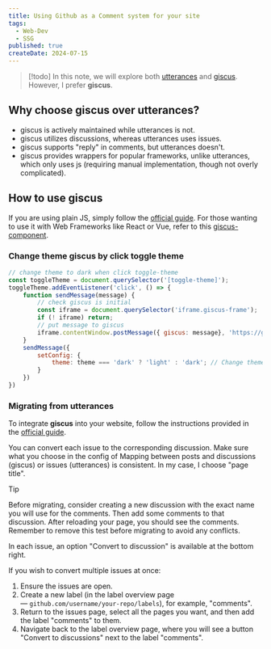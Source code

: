 ```yaml
---
title: Using Github as a Comment system for your site
tags:
  - Web-Dev
  - SSG
published: true
createDate: 2024-07-15
---
```


> [!todo] In this note, we will explore both [utterances](https://github.com/utterance/utterances) and [giscus](https://github.com/giscus/giscus). However, I prefer **giscus**.
## Why choose giscus over utterances?
- giscus is actively maintained while utterances is not.
- giscus utilizes discussions, whereas utterances uses issues.
- giscus supports "reply" in comments, but utterances doesn't.
- giscus provides wrappers for popular frameworks, unlike utterances, which only uses js (requiring manual implementation, though not overly complicated).
## How to use giscus
If you are using plain JS, simply follow the [official guide](https://giscus.app/).
For those wanting to use it with Web Frameworks like React or Vue, refer to this [giscus-component](https://github.com/giscus/giscus-component).
### Change theme giscus by click toggle theme

```js showLineNumbers title="main.js"
// change theme to dark when click toggle-theme
const toggleTheme = document.querySelector('[toggle-theme]');
toggleTheme.addEventListener('click', () => {
	function sendMessage(message) {
		// check giscus is initial
		const iframe = document.querySelector('iframe.giscus-frame');
		if (! iframe) return;
		// put message to giscus
		iframe.contentWindow.postMessage({ giscus: message}, 'https://giscus.app');
	}
	sendMessage({
		setConfig: {
			theme: theme === 'dark' ? 'light' : 'dark'; // Change theme to light if current theme is dark
		}
	})
})
```

### Migrating from utterances
To integrate **giscus** into your website, follow the instructions provided in the [official guide](https://giscus.app/).

You can convert each issue to the corresponding discussion. Make sure what you choose in the config of Mapping between posts and discussions (giscus) or issues (utterances) is consistent. In my case, I choose "page title".

> [!tip] 
> Before migrating, consider creating a new discussion with the exact name you will use for the comments. Then add some comments to that discussion. After reloading your page, you should see the comments. Remember to remove this test before migrating to avoid any conflicts. 

In each issue, an option "Convert to discussion" is available at the bottom right.

If you wish to convert multiple issues at once:
1. Ensure the issues are open.
2. Create a new label (in the label overview page — `github.com/username/your-repo/labels`), for example, "comments".
3. Return to the issues page, select all the pages you want, and then add the label "comments" to them.
4. Navigate back to the label overview page, where you will see a button "Convert to discussions" next to the label "comments".